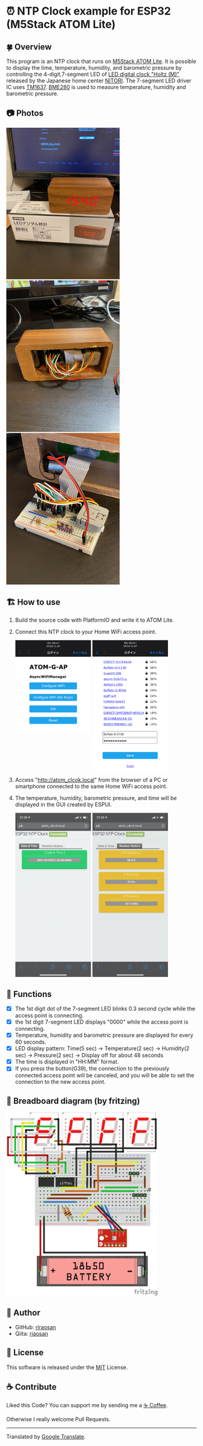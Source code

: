 
# ⏰ NTP Clock example for ESP32 (M5Stack ATOM Lite)

## 🍀 Overview

This program is an NTP clock that runs on [M5Stack ATOM Lite](https://m5stack-store.myshopify.com/products/atom-lite-esp32-development-kit).
It is possible to display the time, temperature, humidity, and barometric pressure by controlling the 4-digit,7-segment LED of [LED digital clock "Holtz (M)"](https://www.nitori-net.jp/ec/product/8171416/) released by the Japanese home center [NITORI](https://www.nitori.co.jp/en/service/estore/).
The 7-segment LED driver IC uses [TM1637](https://github.com/avishorp/TM1637).
[BME280](https://github.com/adafruit/Adafruit_BME280_Library) is used to measure temperature, humidity and barometric pressure.

## 📷 Photos

<img src="https://github.com/riraosan/riraosan.github.io/blob/master/2021-03-21/IMG_1384.png?raw=true" width="300"/> <img src="https://github.com/riraosan/riraosan.github.io/blob/master/2021-03-21/IMG_1382.png?raw=true" width="300"/> <img src="https://github.com/riraosan/riraosan.github.io/blob/master/2021-04-07/IMG_1387.png?raw=true" width="300"/>

## 🏗️ How to use

1. Build the source code with PlatformIO and write it to ATOM Lite.
2. Connect this NTP clock to your Home WiFi access point.

   <img src="https://github.com/riraosan/riraosan.github.io/blob/master/2021-04-07/IMG_1503.png?raw=true" width="200" align=top />
   <img src="https://github.com/riraosan/riraosan.github.io/blob/master/2021-04-07/IMG_1505.png?raw=true" width="200" align=top />

4. Access "http://atom_clcok.local" from the browser of a PC or smartphone connected to the same Home WiFi access point.
5. The temperature, humidity, barometric pressure, and time will be displayed in the GUI created by ESPUI.

   <img src="https://github.com/riraosan/riraosan.github.io/blob/master/2021-04-07/IMG_1491.png?raw=true" width="200"/>
   <img src="https://github.com/riraosan/riraosan.github.io/blob/master/2021-04-07/IMG_1492.png?raw=true" width="200"/>

## 🤖 Functions

- [x] The 1st digit dot of the 7-segment LED blinks 0.3 second cycle while the access point is connecting.
- [x] the 1st digit 7-segment LED displays "0000" while the access point is connecting.
- [x] Temperature, humidity and barometric pressure are displayed for every 60 seconds.
- [x] LED display pattern: Time(5 sec) -> Temperature(2 sec) -> Humidity(2 sec) -> Pressure(2 sec) -> Display off for about 48 seconds
- [x] The time is displayed in "HH:MM" format.
- [x] If you press the button(G39), the connection to the previously connected access point will be canceled, and you will be able to set the connection to the new access point.

## 🍞 Breadboard diagram (by fritzing)

<img src="https://github.com/riraosan/riraosan.github.io/blob/master/2021-04-04/ESP32_ATOM_Lite_TM1637_NTP_Clock_%E3%83%96%E3%83%AC%E3%83%83%E3%83%89%E3%83%9C%E3%83%BC%E3%83%89.png?raw=true" width="400"/>

## 👤 Author

- GitHub: [riraosan](https://github.com/riraosan)
- Qiita: [riaosan](https://qiita.com/riraosan)

## 📝 License

This software is released under the [MIT](https://github.com/riraosan/ESP32_ntp_clock/blob/main/LICENSE) License.

## ☕ Contribute

Liked this Code? You can support me by sending me a [☕ Coffee](https://paypal.me/riraosan?locale.x=ja_JP).

Otherwise I really welcome Pull Requests.

---

Translated by [Google Translate](https://translate.google.co.jp/).
